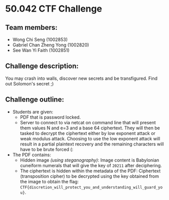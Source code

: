 # 50.042 CTF Challenge

## Team members:
- Wong Chi Seng (1002853)
- Gabriel Chan Zheng Yong (1002820)
- See Wan Yi Faith (1002851)

## Challenge description:
You may crash into walls, discover new secrets and be transfigured. Find out Solomon's secret ;)  

## Challenge outline:
- Students are given:
  - PDF that is password locked.
  - Server to connect to via netcat on command line that will present them values N and e=3 and a base 64 ciphertext. They will then be tasked to decrypt the ciphertext either by low exponent attack or weak modulus attack. Choosing to use the low exponent attack will result in a partial plaintext recovery and the remaining characters will have to be brute forced (:
- The PDF contains:
  - Hidden image *(using steganography)*: Image content is Babylonian cuneiform numerals that will give the key of `20211` after deciphering.
  - The ciphertext is hidden within the metadata of the PDF: Ciphertext (transposition cipher) to be decrypted using the key obtained from the image to obtain the flag: `CTF{discretion_will_protect_you_and_understanding_will_guard_you}`.
